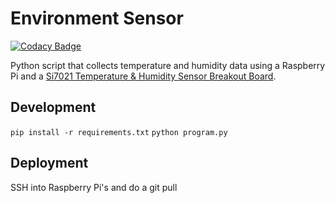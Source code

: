 # Environment Sensor

[![Codacy Badge](https://app.codacy.com/project/badge/Grade/9d675e9ee55f4717a0067f7a7ea25742)](https://app.codacy.com/gh/sophiekruijt/home-automation-environment-sensor/dashboard?utm_source=gh&utm_medium=referral&utm_content=&utm_campaign=Badge_grade)

Python script that collects temperature and humidity data using a Raspberry Pi and a [Si7021 Temperature & Humidity Sensor Breakout Board](https://www.adafruit.com/product/3251).

## Development
`pip install -r requirements.txt`
`python program.py`

## Deployment
SSH into Raspberry Pi's and do a git pull
